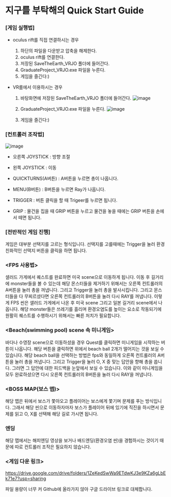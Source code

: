 # 지구를 부탁해의 Quick Start Guide

### [게임 실행법]
- oculus rift를 직접 연결하시는 경우 
  1) 하단의 파일을 다운받고 압축을 해제한다.
  2) oculus rift를 연결한다.
  3) 저장된 SaveTheEarth_VRJO 폴더에 들어간다.
  4) GraduateProject_VRJO.exe 파일을 누른다.
  5) 게임을 즐긴다:)

- VR룸에서 이용하시는 경우
  1) 바탕화면에 저장된 SaveTheEarth_VRJO 폴더에 들어간다.
  ![image](https://user-images.githubusercontent.com/95201390/172984585-f36c3505-6bd1-4767-816f-4f84b2e80916.png)
  
  2) GraduateProject_VRJO.exe 파일을 누른다.
  ![image](https://user-images.githubusercontent.com/95201390/172984701-7e040b6e-14b3-476a-8174-7b0ebe715dd5.png)

  3) 게임을 즐긴다:)

### [컨트롤러 조작법]

![image](https://user-images.githubusercontent.com/95201390/172981977-7d226d4d-b968-40e3-93cf-8ef9b8efe8d3.png)


- 오른쪽 JOYSTICK : 방향 조절

- 왼쪽 JOYSTICK : 이동

- QUICKTURNS(A버튼) : A버튼을 누르면 총이 나옵니다.

- MENU(B버튼) : B버튼을 누르면 Ray가 나옵니다.

- TRIGGER : 버튼 클릭을 할 때 Trigeer를 누르면 됩니다.

- GRIP : 물건을 집을 때 GRIP 버튼을 누르고 물건을 놓을 때에는 GRIP 버튼을 손에서 떼면 됩니다.

### [전반적인 게임 진행]
게임은 대부분 선택지를 고르는 형식입니다. 선택지를 고를때에는 Trigger을 눌러 환경 친화적인 선택지 버튼을 클릭을 하면 됩니다. 

### <FPS 사용법>
샐러드 가게에서 퀘스트를 완료하면 미국 scene으로 이동하게 됩니다. 이동 후 길거리에 monster들을 볼 수 있는데 해당 몬스터들을 제거하기 위해서는 오른쪽 컨트롤러의 A버튼을 눌러 총을 꺼냅니다. 그리고 Trigger을 눌러 총을 발사시킵니다. 그리고 몬스터들을 다 무찌르셨다면 오른쪽 컨트롤러의 B버튼을 눌러 다시 RAY를 꺼냅니다. 
이렇게 FPS 씬은 샐러드 가게에서 나온 후 미국 scene 그리고 일본 길거리 scene에서 나옵니다. 해당 monster들은 쓰레기를 흘리며 환경오염도를 높이는 요소로 작동되기에 원활히 퀘스트를 수행하시기 위해서는 빠른 처치가 필요합니다.

### <Beach(swimming pool) scene 속 미니게임>
바다나 수영장 scene으로 이동하셨을 경우 Quest를 클릭하면 미니게임을 시작하는 버튼이 나옵니다. 해당 버튼을 클릭하면 위에서 beach ball 2개가 떨어지는 것을 보실 수 있습니다. 해당 beach ball을 선택하는 방법은 fps와 동일하게 오른쪽 컨트롤러의 A버튼을 눌러 총을 꺼냅니다. 그리고 Trigger을 눌러 O, X 중 맞는 답안을 향해 총을 쏩니다. 그러면 그 답안에 대한 피드백을 눈앞에서 보실 수 있습니다. 이와 같이 미니게임을 모두 완료하셨으면 다시 오른쪽 컨트롤러의 B버튼을 눌러 다시 RAY을 꺼냅니다.

### <BOSS MAP(보스 맵)>
해당 맵은 뒤에서 보스가 쫓아오고 플레이어는 보스에게 쫓기며 문제를 푸는 방식입니다. 그래서 해당 씬으로 이동하자마자 보스가 플레이어 뒤에 있기에 직진을 하시면서 문제를 읽고 O, X를 선택해 해당 길로 가시면 됩니다.

### 엔딩
해당 맵에서는 해피엔딩 영상을 보거나 배드엔딩(환경오염 씬)을 경험하시는 것이기 때문에 따로 컨트롤러 조작은 필요하지 않습니다.

### <게임 다운 링크>
https://drive.google.com/drive/folders/1ZeKedSwWa9ETdwKJ3e9KZa6gLbEk71e7?usp=sharing 

파일 용량이 너무 커 Github에 올라가지 않아 구글 드라이브 링크로 대체합니다.
